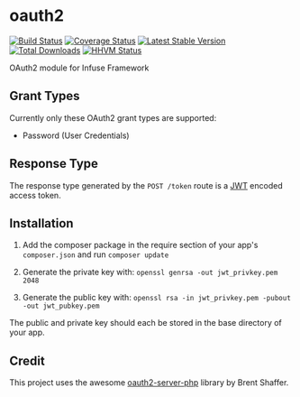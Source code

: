 oauth2
=============

[![Build Status](https://travis-ci.org/infusephp/oauth2.png?branch=master)](https://travis-ci.org/infusephp/oauth2)
[![Coverage Status](https://coveralls.io/repos/infusephp/oauth2/badge.png)](https://coveralls.io/r/infusephp/oauth2)
[![Latest Stable Version](https://poser.pugx.org/infuse/oauth2/v/stable.png)](https://packagist.org/packages/infuse/oauth2)
[![Total Downloads](https://poser.pugx.org/infuse/oauth2/downloads.png)](https://packagist.org/packages/infuse/oauth2)
[![HHVM Status](http://hhvm.h4cc.de/badge/infuse/oauth2.svg)](http://hhvm.h4cc.de/package/infuse/oauth2)

OAuth2 module for Infuse Framework

## Grant Types

Currently only these OAuth2 grant types are supported:
- Password (User Credentials)

## Response Type

The response type generated by the `POST /token` route is a [JWT](http://jwt.io) encoded access token.

## Installation

1. Add the composer package in the require section of your app's `composer.json` and run `composer update`

2. Generate the private key with: `openssl genrsa -out jwt_privkey.pem 2048`

3. Generate the public key with: `openssl rsa -in jwt_privkey.pem -pubout -out jwt_pubkey.pem`

The public and private key should each be stored in the base directory of your app.

## Credit

This project uses the awesome [oauth2-server-php](https://github.com/bshaffer/oauth2-server-php) library by Brent Shaffer.